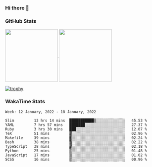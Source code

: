 ### Hi there 👋

### GitHub Stats

<a href="https://github.com/anuraghazra/github-readme-stats">
  <img align="center" height="170px" src="https://github-readme-stats.vercel.app/api/top-langs/?username=tksfjt1024&layout=compact&count_private=true&show_icons=true&show_icons=true&theme=graywhite" />
</a>
<a href="https://github.com/anuraghazra/github-readme-stats">
  <img align="center" height="170px" src="https://github-readme-stats.vercel.app/api?username=tksfjt1024&count_private=true&show_icons=true&show_icons=true&theme=graywhite" />
</a>

[![trophy](https://github-profile-trophy.vercel.app/?username=tksfjt1024)](https://github.com/ryo-ma/github-profile-trophy)

### WakaTime Stats

<!--START_SECTION:waka-->
```text
Week: 12 January, 2022 - 18 January, 2022

Slim         13 hrs 14 mins  ███████████▒░░░░░░░░░░░░░   45.53 % 
YAML         7 hrs 57 mins   ███████░░░░░░░░░░░░░░░░░░   27.37 % 
Ruby         3 hrs 30 mins   ███░░░░░░░░░░░░░░░░░░░░░░   12.07 % 
TeX          51 mins         ▓░░░░░░░░░░░░░░░░░░░░░░░░   02.96 % 
Makefile     39 mins         ▓░░░░░░░░░░░░░░░░░░░░░░░░   02.24 % 
Bash         38 mins         ▓░░░░░░░░░░░░░░░░░░░░░░░░   02.22 % 
TypeScript   38 mins         ▓░░░░░░░░░░░░░░░░░░░░░░░░   02.18 % 
Python       25 mins         ▒░░░░░░░░░░░░░░░░░░░░░░░░   01.48 % 
JavaScript   17 mins         ▒░░░░░░░░░░░░░░░░░░░░░░░░   01.02 % 
SCSS         16 mins         ▒░░░░░░░░░░░░░░░░░░░░░░░░   00.96 % 
```
<!--END_SECTION:waka-->
